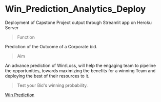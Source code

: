 # Win_Prediction_Analytics_Deploy
Deployment of Capstone Project output through Streamlit app  on Heroku Server

> Function

Prediction of the Outcome of a Corporate bid.

> Aim 

 An advance prediction of Win/Loss, will help the engaging team to pipeline the opportunities, towards maximizing the benefits for a winning Team and
 deploying the best of their resources to it.

>Test your Bid's winning probability.

[Win Prediction][1]


[1]:https://winprediction.herokuapp.com/   "Win Prediction"
